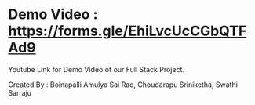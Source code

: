 # Demo Video : https://forms.gle/EhiLvcUcCGbQTFAd9

Youtube Link for Demo Video of our Full Stack Project.

Created By : Boinapalli Amulya Sai Rao, Choudarapu Sriniketha, Swathi Sarraju
